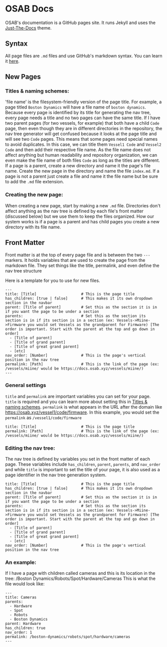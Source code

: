 # OSAB Docs

OSAB's documentation is a GitHub pages site. It runs Jekyll and uses the [Just-The-Docs](https://pmarsceill.github.io/just-the-docs/) theme.

## Syntax
All page files are `.md` files and use GitHub's markdown syntax. You can learn it [here](https://guides.github.com/features/mastering-markdown/).

## New Pages
### Titles & naming schemes:
'file name' is the filesystem-friendly version of the page title. For example, a page titled `Boston Dynamics` will have a file name of `boston dynamics`. Because every page is identified by its title for generating the nav tree, every page needs a title and no two pages can have the same title. 
If I have two parent pages (for two vessels, for example) that both have a child `Code` page, then even though they are in different directories in the repository, the nav tree generator will get confused because it looks at the page title and will see two `Code` pages. This means that some pages need special names to avoid duplicates. In this case, we can title them `Vessel1 Code` and `Vessel2 Code` and then add their respective file name. As the file name does not affect anything but human readability and repository organization, we can even make the file name of both files `Code` as long as the titles are different.
If a page is a parent, create a new directory and name it the page's file name. Create the new page in the directory and name the file `index.md`. If a page is not a parent just create a file and name it the file name but be sure to add the `.md` file extension.

### Creating the new page:
When creating a new page, start by making a new `.md` file. Directories don't affect anything as the nav tree is defined by each file's front matter (discussed below) but we use them to keep the files organized. How our system works is if a page is a parent and has child pages you create a new directory with its file name. 

## Front Matter
Front matter is at the top of every page file and is between the two `---` markers. It holds variables that are used to create the page from the markdown file. They set things like the title, permalink, and even define the nav tree structure

Here is a template for you to use for new files.
```
---
title: [Title]                    # This is the page title
has_children: [true | false]      # This makes it its own dropdown section in the navbar
parent: [Title of parent]         # Set this as the section it is in if you want the page to be under a section
parents:                          # Set this as the section its section is in if its section is in a section (ex: Vessels->Miine->Firmware you would set Vessels as the grandparent for Firmware) [The order is important. Start with the parent at the top and go down in order]
  - [Title of parent]
  - [Title of grand parent]
  - [Title of great grand parent]
  - [etc]
nav_order: [Number]               # This is the page's vertical position in the nav tree
permalink: [Path]                 # This is the link of the page (ex: /vessels/miine/ would be https://docs.osab.xyz/vessels/miine/)
---
```

### General settings
`title` and `permalink` are important variables you can set for your page. `title` is required and you can learn more about setting this in [Titles & naming schemes](#titles--naming-schemes). `permalink` is what appears in the URL after the domain like https://osab.xyz/vessel1/code/firmware. In this example, you would set the `permalink` as `/vessel1/code/firmware`
```
title: [Title]                    # This is the page title
permalink: [Path]                 # This is the link of the page (ex: /vessels/miine/ would be https://docs.osab.xyz/vessels/miine/)
```

### Editing the nav tree:
The nav tree is defined by variables you set in the front matter of each page. These variables include `has_children`, `parent`, `parents`, and `nav_order` and while `title` is important to set the title of your page, it is also used as a page identifier in the nav tree generation system.
```
title: [Title]                    # This is the page title
has_children: [true | false]      # This makes it its own dropdown section in the navbar
parent: [Title of parent]         # Set this as the section it is in if you want the page to be under a section
parents:                          # Set this as the section its section is in if its section is in a section (ex: Vessels->Miine->Firmware you would set Vessels as the grandparent for Firmware) [The order is important. Start with the parent at the top and go down in order]
  - [Title of parent]
  - [Title of grand parent]
  - [Title of great grand parent]
  - [etc]
nav_order: [Number]               # This is the page's vertical position in the nav tree
```

### An example:
If I have a page with children called cameras and this is its location in the tree:
/Boston Dynamics/Robots/Spot/Hardware/Cameras
This is what the file would look like:
```
---
title: Cameras
parents:
  - Hardware
  - Spot
  - Robots
  - Boston Dynamics
parent: Hardware
has_children: true
nav_order: 1
permalink: /boston-dynamics/robots/spot/hardware/cameras
---
```
